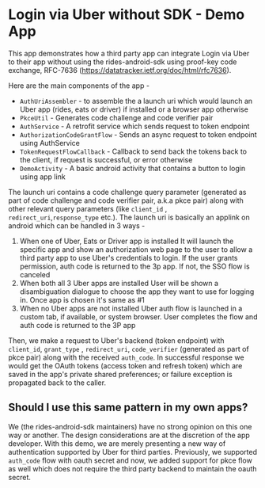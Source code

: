 # Login via Uber without SDK - Demo App

This app demonstrates how a third party app can integrate Login via Uber to their app without using
the rides-android-sdk using proof-key code exchange,
RFC-7636 (https://datatracker.ietf.org/doc/html/rfc7636).

Here are the main components of the app -

- `AuthUriAssembler` - to assemble the a launch uri which would launch an Uber app (rides, eats or driver)
  if installed or a browser app otherwise
- `PkceUtil` - Generates code challenge and code verifier pair
- `AuthService` - A retrofit service which sends request to token endpoint
- `AuthorizationCodeGrantFlow` - Sends an async request to token endpoint using AuthService
- `TokenRequestFlowCallback` - Callback to send back the tokens back to the client, if request is
  successful, or error otherwise
- `DemoActivity` - A basic android activity that contains a button to login using app link

The launch uri contains a code challenge query parameter (generated as part of code challenge and
code verifier pair, a.k.a pkce pair) along with other relevant query parameters (like `client_id`
, `redirect_uri`,`response_type` etc.). The launch uri is basically an applink on android which can
be handled in 3 ways -

1. When one of Uber, Eats or Driver app is installed
   It will launch the specific app and show an authorization web page to the user to allow a third
   party app to use
   Uber's credentials to login. If the user grants permission, auth code is returned to the 3p app.
   If not, the SSO flow is canceled
2. When both all 3 Uber apps are installed
   User will be shown a disambiguation dialogue to choose the app they want to use for logging in.
   Once app is chosen it's same as #1
3. When no Uber apps are not installed
   Uber auth flow is launched in a custom tab, if available, or system browser. User completes the
   flow and auth code is returned to the 3P app

Then, we make a request to Uber's backend (token endpoint) with `client_id`, `grant_type`
, `redirect_uri`, `code_verifier` (generated as part of pkce pair) along with the
received `auth_code`. In successful response we would get the OAuth tokens (access token and refresh
token) which are saved in the app's private shared preferences; or failure exception is propagated
back to the caller.

## Should I use this same pattern in my own apps?

We (the rides-android-sdk maintainers) have no strong opinion on this one way or another. The design
considerations are at the discretion of the app developer.
With this demo, we are merely presenting
a new way of authentication supported by Uber for third parties. Previously, we
supported `auth_code` flow with oauth secret and now, we added support for pkce flow as well which
does not require the third party backend to maintain the oauth secret.
